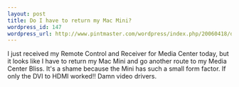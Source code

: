 ```yaml
--- 
layout: post
title: Do I have to return my Mac Mini?
wordpress_id: 147
wordpress_url: http://www.pintmaster.com/wordpress/index.php/20060418/do-i-have-to-return-my-mac-mini/
---
```

I just received my Remote Control and Receiver for Media Center today, but it looks like I have to return my Mac Mini and go another route to my Media Center Bliss. It's a shame because the Mini has such a small form factor. If only the DVI to HDMI worked!! Damn video drivers.

